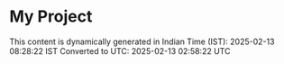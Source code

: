 # My Project

This content is dynamically generated in Indian Time (IST): 2025-02-13 08:28:22 IST
Converted to UTC: 2025-02-13 02:58:22 UTC
